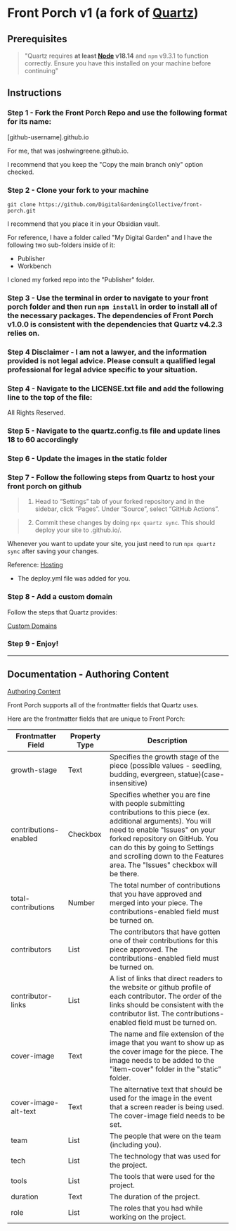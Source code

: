 # Front Porch v1 (a fork of [Quartz](https://quartz.jzhao.xyz/))

## Prerequisites

> "Quartz requires **at least [Node](https://nodejs.org/) v18.14** and `npm` v9.3.1 to function correctly. Ensure you have this installed on your machine before continuing"

## Instructions

### Step 1 - Fork the Front Porch Repo and use the following format for its name:


[github-username].github.io

For me, that was joshwingreene.github.io.

I recommend that you keep the "Copy the main branch only" option checked.

### Step 2 - Clone your fork to your machine

`git clone https://github.com/DigitalGardeningCollective/front-porch.git`

I recommend that you place it in your Obsidian vault.

For reference, I have a folder called "My Digital Garden" and I have the following two sub-folders inside of it:
- Publisher
- Workbench

I cloned my forked repo into the "Publisher" folder.

### Step 3 - Use the terminal in order to navigate to your front porch folder and then run `npm install` in order to install all of the necessary packages. The dependencies of Front Porch v1.0.0 is consistent with the dependencies that Quartz v4.2.3 relies on.

### Step 4 Disclaimer -  I am not a lawyer, and the information provided is not legal advice. Please consult a qualified legal professional for legal advice specific to your situation.

### Step 4 - Navigate to the LICENSE.txt file and add the following line to the top of the file:

All Rights Reserved.

### Step 5 - Navigate to the quartz.config.ts file and update lines 18 to 60 accordingly

### Step 6 - Update the images in the static folder

### Step 7 - Follow the following steps from Quartz to host your front porch on github

> 1. Head to “Settings” tab of your forked repository and in the sidebar, click “Pages”. Under “Source”, select “GitHub Actions”.

> 2. Commit these changes by doing `npx quartz sync`. This should deploy your site to <github-username>.github.io/<repository-name>.

Whenever you want to update your site, you just need to run `npx quartz sync` after saving your changes.

Reference: [Hosting](https://quartz.jzhao.xyz/hosting#github-pages)
- The deploy.yml file was added for you.

### Step 8 - Add a custom domain

Follow the steps that Quartz provides:

[Custom Domains](https://quartz.jzhao.xyz/hosting#custom-domain)

### Step 9 - Enjoy!

---

## Documentation - Authoring Content

[Authoring Content](https://quartz.jzhao.xyz/authoring-content)

Front Porch supports all of the frontmatter fields that Quartz uses.

Here are the frontmatter fields that are unique to Front Porch:

| Frontmatter Field | Property Type | Description | 
| ----------------- | ------------- | ----------- | 
| growth-stage      | Text          | Specifies the growth stage of the piece (possible values - seedling, budding, evergreen, statue)(case-insensitive) |
| contributions-enabled | Checkbox  | Specifies whether you are fine with people submitting contributions to this piece (ex. additional arguments). You will need to enable "Issues" on your forked repository on GitHub. You can do this by going to Settings and scrolling down to the Features area. The "Issues" checkbox will be there. |
| total-contributions | Number      | The total number of contributions that you have approved and merged into your piece. The contributions-enabled field must be turned on. |
| contributors | List      | The contributors that have gotten one of their contributions for this piece approved. The contributions-enabled field must be turned on. |
| contributor-links | List      | A list of links that direct readers to the website or github profile of each contributor. The order of the links should be consistent with the contributor list. The contributions-enabled field must be turned on. |
| cover-image | Text      | The name and file extension of the image that you want to show up as the cover image for the piece. The image needs to be added to the "item-cover" folder in the "static" folder. |
| cover-image-alt-text | Text      | The alternative text that should be used for the image in the event that a screen reader is being used. The cover-image field needs to be set. |
| team | List      | The people that were on the team (including you). |
| tech | List      | The technology that was used for the project. |
| tools | List      | The tools that were used for the project. |
| duration | Text      | The duration of the project. |
| role | List      | The roles that you had while working on the project. |